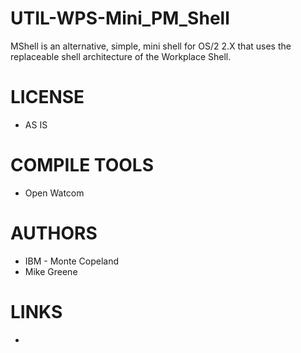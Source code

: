 UTIL-WPS-Mini_PM_Shell
======================

MShell is an alternative, simple, mini shell for OS/2 2.X that uses the replaceable shell architecture of the Workplace Shell.

LICENSE
===============
* AS IS

COMPILE TOOLS
===============
* Open Watcom

AUTHORS
===============
* IBM - Monte Copeland
* Mike Greene

LINKS
===============
* 
